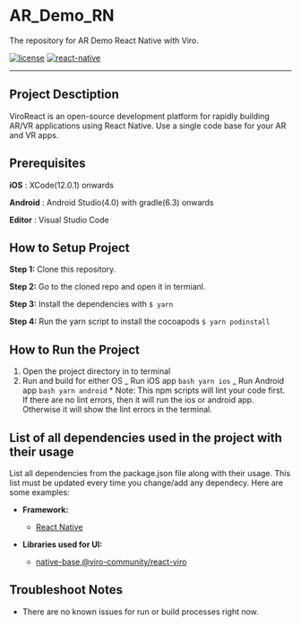 # AR_Demo_RN

The repository for AR Demo React Native with Viro.

[![license](https://img.shields.io/badge/LICENSE-MIT-brightgreen)](https://opensource.org/licenses/mit-license.html) [![react-native](https://img.shields.io/badge/react--native-0.63.3-brightgreen)](https://facebook.github.io/react-native/docs/0.59/getting-started)

---

## Project Desctiption

ViroReact is an open-source development platform for rapidly building AR/VR applications using React Native. Use a single code base for your AR and VR apps.

## Prerequisites

**iOS** : XCode(12.0.1) onwards

**Android** : Android Studio(4.0) with gradle(6.3) onwards

**Editor** : Visual Studio Code

## How to Setup Project

**Step 1:** Clone this repository.

**Step 2:** Go to the cloned repo and open it in termianl.

**Step 3:** Install the dependencies with `$ yarn`

**Step 4:** Run the yarn script to install the cocoapods `$ yarn podinstall`

## How to Run the Project

1. Open the project directory in to terminal
2. Run and build for either OS
   _ Run iOS app
   `bash yarn ios`
   _ Run Android app
   `bash yarn android` \* Note: This npm scripts will lint your code first. If there are no lint errors, then it will run the ios or android app. Otherwise it will show the lint errors in the terminal.

## List of all dependencies used in the project with their usage

List all dependencies from the package.json file along with their usage. This list must be updated every time you change/add any dependecy. Here are some examples:

- **Framework:**
  - [React Native](https://github.com/facebook/react-native)

- **Libraries used for UI:**
  - [native-base](https://nativebase.io/),[@viro-community/react-viro](https://github.com/ViroCommunity/viro)
  
## Troubleshoot Notes

- There are no known issues for run or build processes right now.
